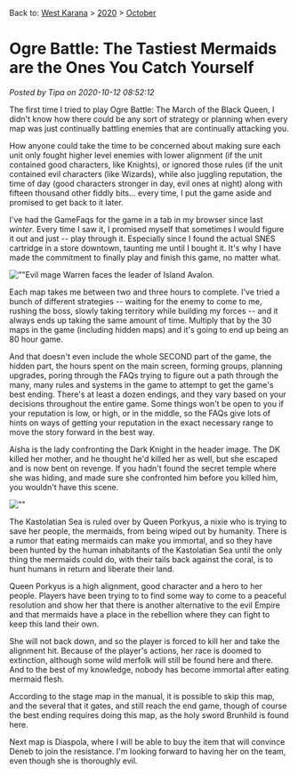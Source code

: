 Back to: [West Karana](/posts/westkarana.md) > [2020](/posts/2020/westkarana.md) > [October](./westkarana.md)
# Ogre Battle: The Tastiest Mermaids are the Ones You Catch Yourself

*Posted by Tipa on 2020-10-12 08:52:12*


The first time I tried to play Ogre Battle: The March of the Black Queen, I didn't know how there could be any sort of strategy or planning when every map was just continually battling enemies that are continually attacking you.



How anyone could take the time to be concerned about making sure each unit only fought higher level enemies with lower alignment (if the unit contained good characters, like Knights), or ignored those rules (if the unit contained evil characters (like Wizards), while also juggling reputation, the time of day (good characters stronger in day, evil ones at night) along with fifteen thousand other fiddly bits... every time, I put the game aside and promised to get back to it later.



I've had the GameFaqs for the game in a tab in my browser since last *winter*. Every time I saw it, I promised myself that sometimes I would figure it out and just -- play through it. Especially since I found the actual SNES cartridge in a store downtown, taunting me until I bought it. It's why I have made the commitment to finally play and finish this game, no matter what.



![\"\"](\"https://chasingdings.com/wp-content/uploads/2020/10/Ogre-Battle-The-March-of-the-Black-Queen-U-012.png\")Evil mage Warren faces the leader of Island Avalon.

Each map takes me between two and three hours to complete. I've tried a bunch of different strategies -- waiting for the enemy to come to me, rushing the boss, slowly taking territory while building my forces -- and it always ends up taking the same amount of time. Multiply that by the 30 maps in the game (including hidden maps) and it's going to end up being an 80 hour game.



And that doesn't even include the whole SECOND part of the game, the hidden part, the hours spent on the main screen, forming groups, planning upgrades, poring through the FAQs trying to figure out a path through the many, many rules and systems in the game to attempt to get the game's best ending. There's at least a dozen endings, and they vary based on your decisions throughout the entire game. Some things won't be open to you if your reputation is low, or high, or in the middle, so the FAQs give lots of hints on ways of getting your reputation in the exact necessary range to move the story forward in the best way.



Aisha is the lady confronting the Dark Knight in the header image. The DK killed her mother, and he thought he'd killed her as well, but she escaped and is now bent on revenge. If you hadn't found the secret temple where she was hiding, and made sure she confronted him before you killed him, you wouldn't have this scene.



![\"\"](\"https://chasingdings.com/wp-content/uploads/2020/10/mermaid-1.png\")

The Kastolatian Sea is ruled over by Queen Porkyus, a nixie who is trying to save her people, the mermaids, from being wiped out by humanity. There is a rumor that eating mermaids can make you immortal, and so they have been hunted by the human inhabitants of the Kastolatian Sea until the only thing the mermaids could do, with their tails back against the coral, is to hunt humans in return and liberate their land.



Queen Porkyus is a high alignment, good character and a hero to her people. Players have been trying to to find some way to come to a peaceful resolution and show her that there is another alternative to the evil Empire and that mermaids have a place in the rebellion where they can fight to keep this land their own.



She will not back down, and so the player is forced to kill her and take the alignment hit. Because of the player's actions, her race is doomed to extinction, although some wild merfolk will still be found here and there. And to the best of my knowledge, nobody has become immortal after eating mermaid flesh.



According to the stage map in the manual, it is possible to skip this map, and the several that it gates, and still reach the end game, though of course the best ending requires doing this map, as the holy sword Brunhild is found here.



Next map is Diaspola, where I will be able to buy the item that will convince Deneb to join the resistance. I'm looking forward to having her on the team, even though she is thoroughly evil.







